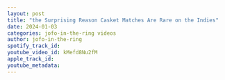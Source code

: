 ```yaml
---
layout: post
title: "the Surprising Reason Casket Matches Are Rare on the Indies"
date: 2024-01-03
categories: jofo-in-the-ring videos
author: jofo-in-the-ring
spotify_track_id: 
youtube_video_id: kMefd8Nu2fM
apple_track_id: 
youtube_metadata: 
---
```

